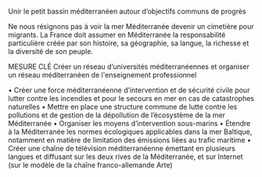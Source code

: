 Unir le petit bassin méditerranéen autour d’objectifs communs de progrès

Ne nous résignons pas à voir la mer Méditerranée devenir un cimetière pour migrants. La France doit assumer en Méditerranée la responsabilité particulière créée par son histoire, sa géographie, sa langue, la richesse et la diversité de son peuple.

MESURE CLÉ
Créer un réseau d’universités méditerranéennes et organiser un réseau méditerranéen de l'enseignement professionnel

• Créer une force méditerranéenne d’intervention et de sécurité civile pour lutter contre les incendies et pour le secours en mer en cas de catastrophes naturelles
• Mettre en place une structure commune de lutte contre les pollutions et de gestion de la dépollution de l’écosystème de la mer Méditerranée
• Organiser les moyens d’intervention sous-marins
• Étendre à la Méditerranée les normes écologiques applicables dans la mer Baltique, notamment en matière de limitation des émissions liées au trafic maritime
• Créer une chaîne de télévision méditerranéenne émettant en plusieurs langues et diffusant sur les deux rives de la Méditerranée, et sur Internet (sur le modèle de la chaîne franco-allemande Arte)